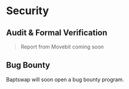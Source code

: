 # Security

## Audit & Formal Verification

> Report from Movebit coming soon

## Bug Bounty

Baptswap will soon open a bug bounty program.
